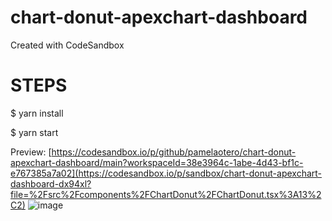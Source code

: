 # chart-donut-apexchart-dashboard
Created with CodeSandbox

# STEPS
$ yarn install


$ yarn start

Preview:
[https://codesandbox.io/p/github/pamelaotero/chart-donut-apexchart-dashboard/main?workspaceId=38e3964c-1abe-4d43-bf1c-e767385a7a02](https://codesandbox.io/p/sandbox/chart-donut-apexchart-dashboard-dx94xl?file=%2Fsrc%2Fcomponents%2FChartDonut%2FChartDonut.tsx%3A13%2C2)
![image](https://github.com/user-attachments/assets/25eab637-58bb-41d7-a54a-4d6beba8cf69)

